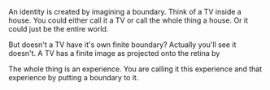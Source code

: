 An identity is created by imagining a boundary.
Think of a TV inside a house.
You could either call it a TV or call the whole thing a house. Or it could just be the entire world.

But doesn't a TV have it's own finite boundary? 
Actually you'll see it doesn't.
A TV has a finite image as projected onto the retina by 


The whole thing is an experience. You are calling it this experience and that experience by putting a boundary to it.